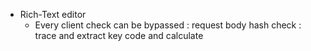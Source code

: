 - Rich-Text editor
  - Every client check can be bypassed : request body hash check : trace and extract key code and calculate
